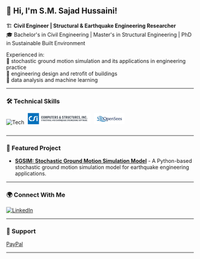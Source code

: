 ## 👋 Hi, I'm S.M. Sajad Hussaini!

🏗️ **Civil Engineer | Structural & Earthquake Engineering Researcher**  
🎓 Bachelor's in Civil Engineering | Master's in Structural Engineering | PhD in Sustainable Built Environment  

Experienced in:  
🔹 stochastic ground motion simulation and its applications in engineering practice  
🔹 engineering design and retrofit of buildings  
🔹 data analysis and machine learning  

---

### 🛠️ Technical Skills
<img src="https://skillicons.dev/icons?i=python,git,github&theme=dark" alt="Tech" style="display: inline-block; height: 30px; margin-right: 10px;"><img src="./logo-csiamerica.svg" alt="ETABS" style="display: inline-block; height: 30px; margin-right: 10px;"><img src="./logo-opensees.jpg" alt="OpenSees" style="display: inline-block; height: 30px;">

---

### 📌 Featured Project

- [**SGSIM: Stochastic Ground Motion Simulation Model**](https://github.com/sajad-hussaini/SGSIM) - A Python-based stochastic ground motion simulation model for earthquake engineering applications.

---

### 🌍 Connect With Me

[![LinkedIn](https://img.shields.io/badge/LinkedIn-%230A66C2.svg?&style=for-the-badge&logo=linkedin&logoColor=white)](https://www.linkedin.com/in/sajadhussaini)

---

### 💸 Support

[PayPal](https://www.paypal.com/paypalme/sajadhussaini)

---
